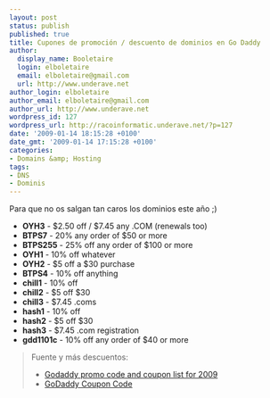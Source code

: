 ```yaml
---
layout: post
status: publish
published: true
title: Cupones de promoción / descuento de dominios en Go Daddy
author:
  display_name: Booletaire
  login: elboletaire
  email: elboletaire@gmail.com
  url: http://www.underave.net
author_login: elboletaire
author_email: elboletaire@gmail.com
author_url: http://www.underave.net
wordpress_id: 127
wordpress_url: http://racoinformatic.underave.net/?p=127
date: '2009-01-14 18:15:28 +0100'
date_gmt: '2009-01-14 17:15:28 +0100'
categories:
- Domains &amp; Hosting
tags:
- DNS
- Dominis
---
```

<p>Para que no os salgan tan caros los dominios este año ;)</p>
<ul>
<li><strong>OYH3</strong> - $2.50 off / $7.45 any .COM (renewals too)</li>
<li><strong>BTPS7</strong> - 20% any order of $50 or more</li>
<li><strong>BTPS255</strong> - 25% off any order of $100 or more</li>
<li><strong>OYH1</strong> - 10% off whatever</li>
<li><strong>OYH2</strong> - $5 off a $30 purchase</li>
<li><strong>BTPS4</strong> - 10% off anything</li>
<li><strong>chill1</strong> - 10% off</li>
<li><strong>chill2</strong> - $5 off $30</li>
<li><strong>chill3</strong> - $7.45 .coms</li>
<li><strong>hash1</strong> - 10% off</li>
<li><strong>hash2</strong> - $5 off $30</li>
<li><strong>hash3</strong> - $7.45 .com registration</li>
<li><strong>gdd1101c</strong> - 10% off any order of $40 or more</li>
</ul>
<blockquote><p>Fuente y más descuentos:</p>
<ul>
<li><a title="Ver más cupones" href="http://www.fatwallet.com/forums/hot-deals/725207" target="_blank">Godaddy promo code and coupon list for 2009</a></li>
<li><a title="Ver más cupones" href="http://www.dealtaker.com/GoDaddy-coupon-code-a528-c.html" target="_blank">GoDaddy Coupon Code</a></li>
</ul>
</blockquote>
